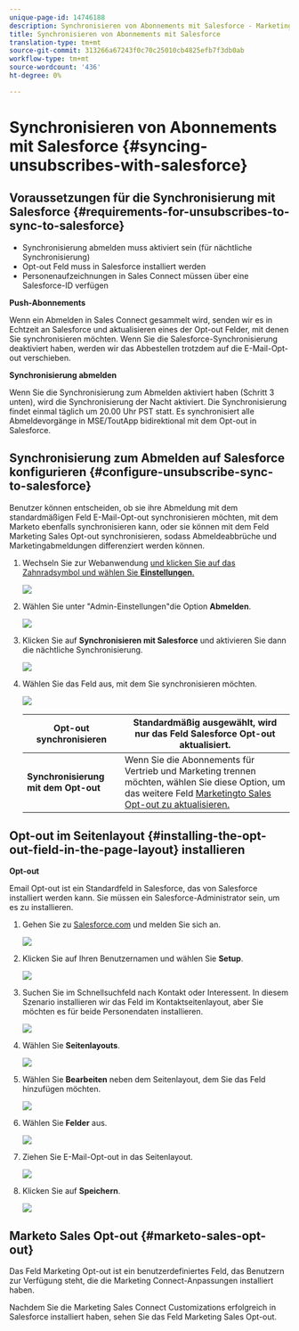 ```yaml
---
unique-page-id: 14746188
description: Synchronisieren von Abonnements mit Salesforce - Marketing Docs - Produktdokumentation
title: Synchronisieren von Abonnements mit Salesforce
translation-type: tm+mt
source-git-commit: 313266a67243f0c70c25010cb4825efb7f3db0ab
workflow-type: tm+mt
source-wordcount: '436'
ht-degree: 0%

---
```



# Synchronisieren von Abonnements mit Salesforce {#syncing-unsubscribes-with-salesforce}

## Voraussetzungen für die Synchronisierung mit Salesforce {#requirements-for-unsubscribes-to-sync-to-salesforce}

* Synchronisierung abmelden muss aktiviert sein (für nächtliche Synchronisierung)
* Opt-out Feld muss in Salesforce installiert werden
* Personenaufzeichnungen in Sales Connect müssen über eine Salesforce-ID verfügen

**Push-Abonnements**

Wenn ein Abmelden in Sales Connect gesammelt wird, senden wir es in Echtzeit an Salesforce und aktualisieren eines der Opt-out Felder, mit denen Sie synchronisieren möchten. Wenn Sie die Salesforce-Synchronisierung deaktiviert haben, werden wir das Abbestellen trotzdem auf die E-Mail-Opt-out verschieben.

**Synchronisierung abmelden**

Wenn Sie die Synchronisierung zum Abmelden aktiviert haben (Schritt 3 unten), wird die Synchronisierung der Nacht aktiviert. Die Synchronisierung findet einmal täglich um 20.00 Uhr PST statt. Es synchronisiert alle Abmeldevorgänge in MSE/ToutApp bidirektional mit dem Opt-out in Salesforce.

## Synchronisierung zum Abmelden auf Salesforce konfigurieren {#configure-unsubscribe-sync-to-salesforce}

Benutzer können entscheiden, ob sie ihre Abmeldung mit dem standardmäßigen Feld E-Mail-Opt-out synchronisieren möchten, mit dem Marketo ebenfalls synchronisieren kann, oder sie können mit dem Feld Marketing Sales Opt-out synchronisieren, sodass Abmeldeabbrüche und Marketingabmeldungen differenziert werden können.

1. Wechseln Sie zur Webanwendung [und klicken Sie auf das Zahnradsymbol und wählen Sie **Einstellungen**.](http://toutapp.com/login)

   ![](assets/one-1.png)

1. Wählen Sie unter &quot;Admin-Einstellungen&quot;die Option **Abmelden**.

   ![](assets/two-2.png)

1. Klicken Sie auf **Synchronisieren mit Salesforce** und aktivieren Sie dann die nächtliche Synchronisierung.

   ![](assets/three-2.png)

1. Wählen Sie das Feld aus, mit dem Sie synchronisieren möchten.

   ![](assets/4.png)

   | **Opt-out synchronisieren** | Standardmäßig ausgewählt, wird nur das Feld Salesforce Opt-out aktualisiert. |
   |---|---|
   | **Synchronisierung mit dem Opt-out** | Wenn Sie die Abonnements für Vertrieb und Marketing trennen möchten, wählen Sie diese Option, um das weitere Feld [Marketingto Sales Opt-out zu aktualisieren.](#msoo) |

## Opt-out im Seitenlayout {#installing-the-opt-out-field-in-the-page-layout} installieren

**Opt-out**

Email Opt-out ist ein Standardfeld in Salesforce, das von Salesforce installiert werden kann. Sie müssen ein Salesforce-Administrator sein, um es zu installieren.

1. Gehen Sie zu [Salesforce.com](http://Salesforce.com) und melden Sie sich an.

   ![](assets/five-1.png)

1. Klicken Sie auf Ihren Benutzernamen und wählen Sie **Setup**.

   ![](assets/six-1.png)

1. Suchen Sie im Schnellsuchfeld nach Kontakt oder Interessent. In diesem Szenario installieren wir das Feld im Kontaktseitenlayout, aber Sie möchten es für beide Personendaten installieren.

   ![](assets/seven-1.png)

1. Wählen Sie **Seitenlayouts**.

   ![](assets/eight-1.png)

1. Wählen Sie **Bearbeiten** neben dem Seitenlayout, dem Sie das Feld hinzufügen möchten.

   ![](assets/nine.png)

1. Wählen Sie **Felder** aus.

   ![](assets/ten.png)

1. Ziehen Sie E-Mail-Opt-out in das Seitenlayout.

   ![](assets/11.png)

1. Klicken Sie auf **Speichern**.

   ![](assets/twelve.png)

## Marketo Sales Opt-out {#marketo-sales-opt-out}

Das Feld Marketing Opt-out ist ein benutzerdefiniertes Feld, das Benutzern zur Verfügung steht, die die Marketing Connect-Anpassungen installiert haben.

Nachdem Sie die Marketing Sales Connect Customizations erfolgreich in Salesforce installiert haben, sehen Sie das Feld Marketing Sales Opt-out.
